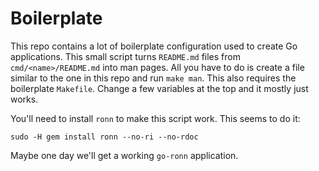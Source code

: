 # Boilerplate

This repo contains a lot of boilerplate configuration used to create Go applications.
This small script turns `README.md` files from `cmd/<name>/README.md` into man pages.
All you have to do is create a file similar to the one in this repo and run `make man`.
This also requires the boilerplate `Makefile`. Change a few variables at the top and
it mostly just works.

You'll need to install `ronn` to make this script work. This seems to do it:

```shell
sudo -H gem install ronn --no-ri --no-rdoc
```

Maybe one day we'll get a working `go-ronn` application.
